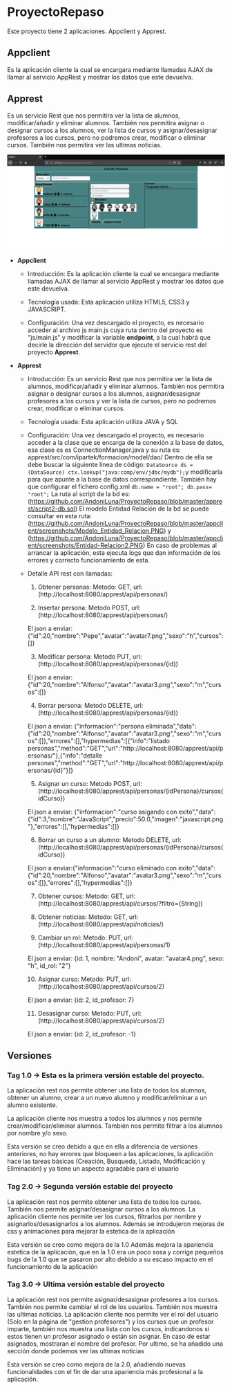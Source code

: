 # ProyectoRepaso
Este proyecto tiene 2 aplicaciones. Appclient y Apprest.

## Appclient
Es la aplicación cliente la cual se encargara mediante llamadas AJAX de llamar al servicio AppRest y mostrar los datos que este devuelva.

## Apprest
Es un servicio Rest que nos permitira ver la lista de alumnos, modificar/añadir y eliminar alumnos. También nos permitira asignar o designar cursos a los alumnos, ver la lista de cursos y asignar/desasignar profesores a los cursos, pero no podremos crear, modificar o eliminar cursos.
También nos permitira ver las ultimas noticias.

![Ups, la imagen no se ha cargado correctamente](https://github.com/AndoniLuna/ProyectoRepaso/blob/master/appclient/screenshots/Inicio.PNG)

- **Appclient**

    - Introducción: Es la aplicación cliente la cual se encargara mediante llamadas AJAX de llamar al servicio AppRest y mostrar  los datos que este devuelva.
  
    - Tecnología usada: Esta aplicación utiliza HTML5, CSS3 y JAVASCRIPT.
  
    - Configuración: Una vez descargado el proyecto, es necesario acceder al archivo js main.js cuya ruta dentro del proyecto es "js/main.js" y modificar la variable **endpoint**, a la cual habrá que decirle la dirección del servidor que ejecute el servicio rest del proyecto **Apprest**.
  
- **Apprest**

    - Introducción: Es un servicio Rest que nos permitira ver la lista de alumnos, modificar/añadir y eliminar alumnos. También nos permitira asignar o designar cursos a los alumnos, asignar/desasignar profesores a los cursos y ver la lista de cursos, pero no podremos crear, modificar o eliminar cursos.
  
    - Tecnología usada: Esta aplicación utiliza JAVA y SQL
  
    - Configuración: Una vez descargado el proyecto, es necesario acceder a la clase que se encarga de la conexión a la base de datos, esa clase es es ConnectionManager.java y su ruta es: apprest/src/com/ipartek/formacion/model/dao/ Dentro de ella se debe buscar la siguiente linea de código: `DataSource ds = (DataSource) ctx.lookup("java:comp/env/jdbc/mydb");`y modificarla para que apunte a la base de datos correspondiente.
También hay que configurar el fichero config.xml
    `db.name = "root";
    db.pass= "root";`
La ruta al script de la bd es: (https://github.com/AndoniLuna/ProyectoRepaso/blob/master/apprest/script2-db.sql)
El modelo Entidad Relación de la bd se puede consultar en esta ruta: (https://github.com/AndoniLuna/ProyectoRepaso/blob/master/appclient/screenshots/Modelo_Entidad_Relacion.PNG) y (https://github.com/AndoniLuna/ProyectoRepaso/blob/master/appclient/screenshots/Entidad-Relacion2.PNG)
En caso de problemas al arrancar la aplicación, esta ejecuta logs que dan información de los errores y correcto funcionamiento de esta.

  
    - Detalle API rest con llamadas:
  
        1. Obtener personas: Metodo: GET, url: (http://localhost:8080/apprest/api/personas/)
  
        2. Insertar persona: Metodo POST, url: (http://localhost:8080/apprest/api/personas/)
        
        El json a enviar: {"id":20,"nombre":"Pepe","avatar":"avatar7.png","sexo":"h","cursos":[]}
  
        3. Modificar persona: Metodo PUT, url: (http://localhost:8080/apprest/api/personas/{id})
        
        El json a enviar: {"id":20,"nombre":"Alfonso","avatar":"avatar3.png","sexo":"m","cursos":[]}
  
        4. Borrar persona: Metodo DELETE, url: (http://localhost:8080/apprest/api/personas/{id})
        
        El json a enviar: {"informacion":"persona eliminada","data":{"id":20,"nombre":"Alfonso","avatar":"avatar3.png","sexo":"m","cursos":[]},"errores":[],"hypermedias":[{"info":"listado personas","method":"GET","url":"http://localhost:8080/apprest/api/personas/"},{"info":"detalle personas","method":"GET","url":"http://localhost:8080/apprest/api/personas/{id}"}]}
  
        5. Asignar un curso: Metodo POST, url: (http://localhost:8080/apprest/api/personas/{idPersona}/cursos{idCurso})
        
        El json a enviar: {"informacion":"curso asigando con exito","data":{"id":3,"nombre":"JavaScript","precio":50.0,"imagen":"javascript.png"},"errores":[],"hypermedias":[]}
  
        6. Borrar un curso a un alumno: Metodo DELETE, url: (http://localhost:8080/apprest/api/personas/{idPersona}/cursos{idCurso})
        
        El json a enviar:{"informacion":"curso eliminado con exito","data":{"id":20,"nombre":"Alfonso","avatar":"avatar3.png","sexo":"m","cursos":[]},"errores":[],"hypermedias":[]}
  
        7. Obtener cursos: Metodo: GET, url: (http://localhost:8080/apprest/api/cursos/?filtro={String})
        
        8. Obtener noticias: Metodo: GET, url: (http://localhost:8080/apprest/api/noticias/)
        
        9. Cambiar un rol: Metodo: PUT, url: (http://localhost:8080/apprest/api/personas/1)
        
        El json a enviar: {id: 1, nombre: "Andoni", avatar: "avatar4.png", sexo: "h", id_rol: "2"}
        
        10. Asignar curso: Metodo: PUT, url: (http://localhost:8080/apprest/api/cursos/2)
        
        El json a enviar: {id: 2, id_profesor: 7}
        
        11. Desasignar curso: Metodo: PUT, url: (http://localhost:8080/apprest/api/cursos/2)
        
        El json a enviar: {id: 2, id_profesor: -1}

## Versiones
  ### Tag 1.0 -> Esta es la primera versión estable del proyecto.
  
  La aplicación rest nos permite obtener una lista de todos los alumnos, obtener un alumno, crear a un nuevo alumno y modificar/eliminar a un alumno existente.
  
  La aplicación cliente nos muestra a todos los alumnos y nos permite crear/modificar/eliminar alumnos. También nos permite filtrar a los alumnos por nombre y/o sexo.
  
  Esta versión se creo debido a que en ella a diferencia de versiones anteriores, no hay errores que bloqueen a las aplicaciones, la aplicación hace las tareas básicas (Creación, Busqueda, Listado, Modificación y Eliminación) y ya tiene un aspecto agradable para el usuario
  
  ### Tag 2.0 -> Segunda versión estable del proyecto
  
  La aplicación rest nos permite obtener una lista de todos los cursos. También nos permite asignar/desasignar cursos a los alumnos.
  La aplicación cliente nos permite ver los cursos, filtrarlos por nombre y asignarlos/desasignarlos a los alumnos. Además se introdujeron mejoras de css y animaciones para mejorar la estetica de la aplicación
  
  Esta versión se creo como mejora de la 1.0 Además mejora la apariencia estetica de la aplicación, que en la 1.0 era un poco sosa y corrige pequeños bugs de la 1.0 que se pasaron por alto debido a su escaso impacto en el funcionamiento de la aplicación
  
  ### Tag 3.0 -> Ultima versión estable del proyecto
  
  La aplicación rest nos permite asignar/desasignar profesores a los cursos. También nos permite cambiar el rol de los usuarios. También nos muestra las ultimas noticias.
  La aplicación cliente nos permite ver el rol del usuario (Solo en la página de "gestion profesores") y los cursos que un profesor imparte, también nos muestra una lista con los cursos, indicandonos si estos tienen un profesor asignado o están sin asignar. En caso de estar asignados, mostraran el nombre del profesor. Por ultimo, se ha añadido una sección donde podemos ver las ultimas noticias
  
  Esta versión se creo como mejora de la 2.0, añadiendo nuevas funcionalidades con el fin de dar una apariencia más profesional a la aplicación.
